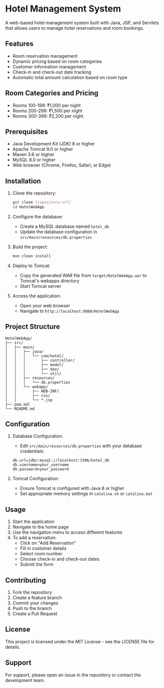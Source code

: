 # Hotel Management System

A web-based hotel management system built with Java, JSP, and Servlets that allows users to manage hotel reservations and room bookings.

## Features

- Room reservation management
- Dynamic pricing based on room categories
- Customer information management
- Check-in and check-out date tracking
- Automatic total amount calculation based on room type

## Room Categories and Pricing

- Rooms 100-199: ₹1,000 per night
- Rooms 200-299: ₹1,500 per night
- Rooms 300-399: ₹2,200 per night

## Prerequisites

- Java Development Kit (JDK) 8 or higher
- Apache Tomcat 9.0 or higher
- Maven 3.6 or higher
- MySQL 8.0 or higher
- Web browser (Chrome, Firefox, Safari, or Edge)

## Installation

1. Clone the repository:
   ```bash
   git clone [repository-url]
   cd HotelWebApp
   ```

2. Configure the database:
   - Create a MySQL database named `hotel_db`
   - Update the database configuration in `src/main/resources/db.properties`

3. Build the project:
   ```bash
   mvn clean install
   ```

4. Deploy to Tomcat:
   - Copy the generated WAR file from `target/HotelWebApp.war` to Tomcat's webapps directory
   - Start Tomcat server

5. Access the application:
   - Open your web browser
   - Navigate to `http://localhost:8080/HotelWebApp`

## Project Structure

```
HotelWebApp/
├── src/
│   ├── main/
│   │   ├── java/
│   │   │   └── com/hotel/
│   │   │       ├── controller/
│   │   │       ├── model/
│   │   │       ├── dao/
│   │   │       └── util/
│   │   ├── resources/
│   │   │   └── db.properties
│   │   └── webapp/
│   │       ├── WEB-INF/
│   │       ├── css/
│   │       └── *.jsp
├── pom.xml
└── README.md
```

## Configuration

1. Database Configuration:
   - Edit `src/main/resources/db.properties` with your database credentials:
   ```properties
   db.url=jdbc:mysql://localhost:3306/hotel_db
   db.username=your_username
   db.password=your_password
   ```

2. Tomcat Configuration:
   - Ensure Tomcat is configured with Java 8 or higher
   - Set appropriate memory settings in `catalina.sh` or `catalina.bat`

## Usage

1. Start the application
2. Navigate to the home page
3. Use the navigation menu to access different features
4. To add a reservation:
   - Click on "Add Reservation"
   - Fill in customer details
   - Select room number
   - Choose check-in and check-out dates
   - Submit the form

## Contributing

1. Fork the repository
2. Create a feature branch
3. Commit your changes
4. Push to the branch
5. Create a Pull Request

## License

This project is licensed under the MIT License - see the LICENSE file for details.

## Support

For support, please open an issue in the repository or contact the development team. 